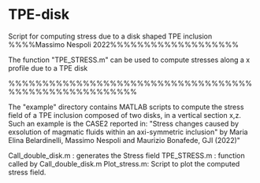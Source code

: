 # TPE-disk
Script for computing stress due to a disk shaped TPE inclusion
%%%%Massimo Nespoli 2022%%%%%%%%%%%%%%%%%%%

The function "TPE_STRESS.m" can be used to compute stresses along a x profile due to a TPE disk

%%%%%%%%%%%%%%%%%%%%%%%%%%%%%%%%%%%%%%%%%%%%%%%%%%%%%%%


The "example" directory contains MATLAB scripts to compute the stress field of a TPE inclusion composed of two disks, in a vertical section x,z.
Such an example is the CASE2 reported in:
"Stress changes caused by exsolution of magmatic fluids within an axi-symmetric inclusion" by Maria Elina Belardinelli, Massimo Nespoli and Maurizio Bonafede, GJI (2022)"


Call_double_disk.m : generates the Stress field
TPE_STRESS.m : function called by Call_double_disk.m
Plot_stress.m: Script to plot the computed stress field.
